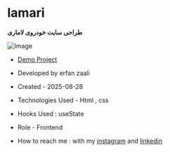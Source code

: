 # lamari

**طراحی سایت خودروی لاماری**

![Image](https://github.com/user-attachments/assets/c3e6db17-f55f-4c71-a023-bdff8ef0eadd)

- [Demo Project](https://github.com/erfanzaali-dev/project1-lamari.git)


- Developed by erfan zaali

- Created - 2025-08-28

- Technologies Used - Html , css

- Hooks Used : useState 

- Role - Frontend

- How to reach me : with my [instagram](https://www.instagram.com/erfanzaali.dev) and [linkedin](https://www.linkedin.com/in/erfan-zaali)

